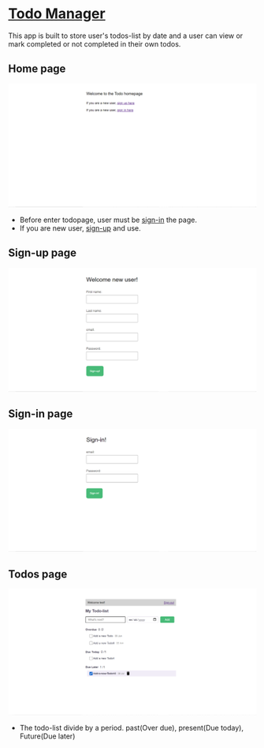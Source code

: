 # [Todo Manager](https://ajith-todo-manager-saas-201.herokuapp.com)

 This app is built to store user's todos-list by date and a user can view or mark completed or not completed in their own todos.

 ## Home page
![HomePageImage](/Images/homepage.png)
 - Before enter todopage, user must be [sign-in](https://ajith-todo-manager-saas-201.herokuapp.com/signin) the page.
 - If you are new user, [sign-up](https://ajith-todo-manager-saas-201.herokuapp.com/users/new) and use.

## Sign-up page
![Sign-upPageImage](Images/sign-up.png)

## Sign-in page
![Sign-inPageImage](Images/sign-in.png)

## Todos page
![TodosPageImage](Images/todopage.png)
 - The todo-list divide by a period. past(Over due), present(Due today), Future(Due later)
